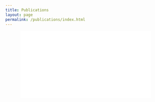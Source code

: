 ```yaml
---
title: Publications
layout: page
permalink: /publications/index.html
---
```


<center>
    <iframe width="410" height="210" seamless frameborder="0" scrolling="no"
            src="{{ site.citations_chart }}"></iframe>
</center>

<script src="https://bibbase.org/service/mendeley/a6c9384a-a393-34cc-b84e-173cc7be431c?jsonp=1"></script>
